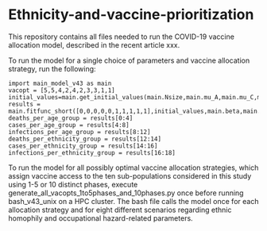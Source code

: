 # Ethnicity-and-vaccine-prioritization

This repository contains all files needed to run the COVID-19 vaccine allocation model, described in the recent article xxx.

To run the model for a single choice of parameters and vaccine allocation strategy, run the following:
```
import main_model_v43 as main
vacopt = [5,5,4,2,4,2,3,3,1,1]
initial_values=main.get_initial_values(main.Nsize,main.mu_A,main.mu_C,main.mu_Q,main.q)
results = main.fitfunc_short([0,0,0,0,0,1,1,1,1,1],initial_values,main.beta,main.q,main.midc,main.exponent,main.f_A,main.f_V,main.sigma,main.delta,main.contact_matrix)
deaths_per_age_group = results[0:4]
cases_per_age_group = results[4:8]
infections_per_age_group = results[8:12]
deaths_per_ethnicity_group = results[12:14]
cases_per_ethnicity_group = results[14:16]
infections_per_ethnicity_group = results[16:18]
```

To run the model for all possibly optimal vaccine allocation strategies, which assign vaccine access to the ten sub-populations considered in this study using 1-5 or 10 distinct phases, execute generate_all_vacopts_1to5phases_and_10phases.py once before running bash_v43_unix on a HPC cluster. The bash file calls the model once for each allocation strategy and for eight different scenarios regarding ethnic homophily and occupational hazard-related parameters.

